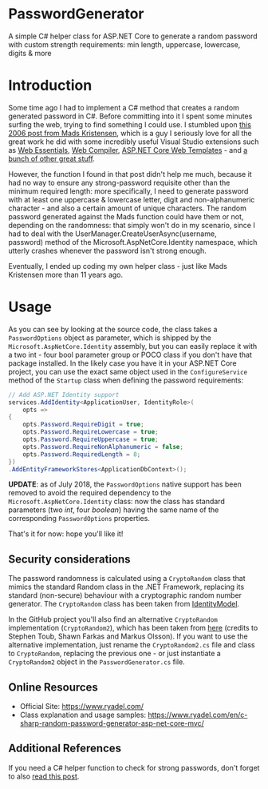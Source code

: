 # PasswordGenerator
A simple C# helper class for ASP.NET Core to generate a random password with custom strength requirements: min length, uppercase, lowercase, digits &amp; more

# Introduction
Some time ago I had to implement a C# method that creates a random generated password in C#. Before committing into it I spent some minutes surfing the web, trying to find something I could use. I stumbled upon [this 2006 post from Mads Kristensen](https://madskristensen.net/post/generate-random-password-in-c), which is a guy I seriously love for all the great work he did with some incredibly useful Visual Studio extensions such as [Web Essentials](http://vswebessentials.com/), [Web Compiler](https://www.nuget.org/packages/BuildWebCompiler/), [ASP.NET Core Web Templates](https://www.nuget.org/packages/MadsKristensen.AspNetCore.Web.Templates/) - and [a bunch of other great stuff](https://www.nuget.org/profiles/madskristensen).

However, the function I found in that post didn't help me much, because it had no way to ensure any strong-password requisite other than the minimum required length: more specifically, I need to generate password with at least one uppercase & lowercase letter, digit and non-alphanumeric character - and also a certain amount of unique characters. The random password generated against the Mads function could have them or not, depending on the randomness: that simply won't do in my scenario, since I had to deal with the UserManager.CreateUserAsync(username, password) method of the Microsoft.AspNetCore.Identity namespace, which utterly crashes whenever the password isn't strong enough.

Eventually, I ended up coding my own helper class - just like Mads Kristensen more than 11 years ago.

# Usage
As you can see by looking at the source code, the class takes a `PasswordOptions` object as parameter, which is shipped by the `Microsoft.AspNetCore.Identity` assembly, but you can easily replace it with a two int - four bool parameter group or POCO class if you don't have that package installed. In the likely case you have it in your ASP.NET Core project, you can use the exact same object used in the `ConfigureService` method of the `Startup` class when defining the password requirements:

```csharp
// Add ASP.NET Identity support
services.AddIdentity<ApplicationUser, IdentityRole>(
    opts =>
{
    opts.Password.RequireDigit = true;
    opts.Password.RequireLowercase = true;
    opts.Password.RequireUppercase = true;
    opts.Password.RequireNonAlphanumeric = false;
    opts.Password.RequiredLength = 8;
})
.AddEntityFrameworkStores<ApplicationDbContext>();
```

**UPDATE**: as of July 2018, the `PasswordOptions` native support has been removed to avoid the required dependency to the `Microsoft.AspNetCore.Identity` class: now the class has standard parameters (two *int*, four *boolean*) having the same name of the corresponding `PasswordOptions` properties.

That's it for now: hope you'll like it!

## Security considerations
The password randomness is calculated using a `CryptoRandom` class that mimics the standard Random class in the .NET Framework, replacing its standard (non-secure) behaviour with a cryptographic random number generator. The `CryptoRandom` class has been taken from [IdentityModel](https://github.com/IdentityModel/IdentityModel/).

In the GitHub project you'll also find an alternative `CryptoRandom` implementation (`CryptoRandom2`), which has been taken from [here](https://gist.github.com/niik/1017834) (credits to Stephen Toub, Shawn Farkas and Markus Olsson). If you want to use the alternative implementation, just rename the `CryptoRandom2.cs` file and class to `CryptoRandom`, replacing the previous one - or just instantiate a `CryptoRandom2` object in the `PasswordGenerator.cs` file.

## Online Resources
* Official Site: https://www.ryadel.com/
* Class explanation and usage samples: https://www.ryadel.com/en/c-sharp-random-password-generator-asp-net-core-mvc/

## Additional References
If you need a C# helper function to check for strong passwords, don't forget to also [read this post](https://www.ryadel.com/en/passwordcheck-c-sharp-password-class-calculate-password-strength-policy-aspnet/).
